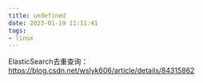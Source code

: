 ```yaml
---
title: undefined
date: 2023-01-19 11:11:41
tags:
- linux
---
```


ElasticSearch去重查询：https://blog.csdn.net/wslyk606/article/details/84315862
